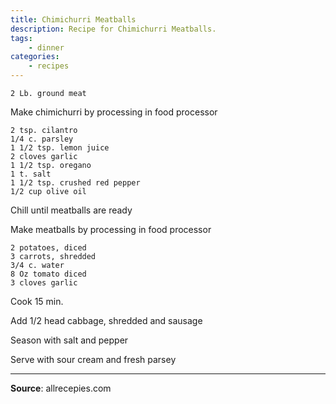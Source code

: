 ```yaml
---
title: Chimichurri Meatballs
description: Recipe for Chimichurri Meatballs.
tags:
    - dinner
categories:
    - recipes
---
```


```
2 Lb. ground meat
```

Make chimichurri by processing in food processor

```
2 tsp. cilantro
1/4 c. parsley
1 1/2 tsp. lemon juice
2 cloves garlic
1 1/2 tsp. oregano
1 t. salt
1 1/2 tsp. crushed red pepper
1/2 cup olive oil
```

Chill until meatballs are ready

Make meatballs by processing in food processor

```
2 potatoes, diced
3 carrots, shredded
3/4 c. water
8 Oz tomato diced
3 cloves garlic
```

Cook 15 min.

Add 1/2 head cabbage, shredded and sausage

Season with salt and pepper

Serve with sour cream and fresh parsey

---

**Source**: allrecepies.com
